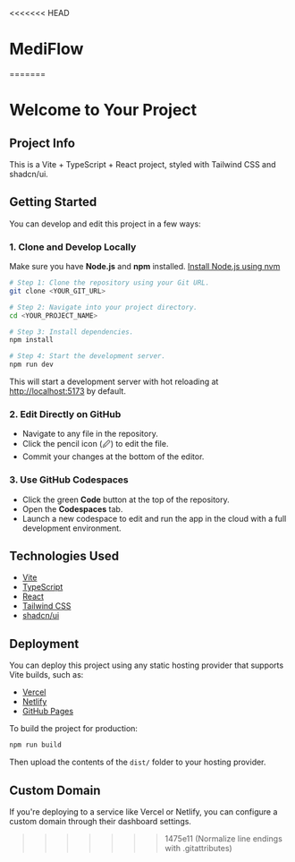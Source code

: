 <<<<<<< HEAD
# MediFlow
=======

# Welcome to Your Project

## Project Info

This is a Vite + TypeScript + React project, styled with Tailwind CSS and shadcn/ui.

## Getting Started

You can develop and edit this project in a few ways:

### 1. Clone and Develop Locally

Make sure you have **Node.js** and **npm** installed. [Install Node.js using nvm](https://github.com/nvm-sh/nvm#installing-and-updating)

```sh
# Step 1: Clone the repository using your Git URL.
git clone <YOUR_GIT_URL>

# Step 2: Navigate into your project directory.
cd <YOUR_PROJECT_NAME>

# Step 3: Install dependencies.
npm install

# Step 4: Start the development server.
npm run dev
```

This will start a development server with hot reloading at [http://localhost:5173](http://localhost:5173) by default.

### 2. Edit Directly on GitHub

* Navigate to any file in the repository.
* Click the pencil icon (🖉) to edit the file.
* Commit your changes at the bottom of the editor.

### 3. Use GitHub Codespaces

* Click the green **Code** button at the top of the repository.
* Open the **Codespaces** tab.
* Launch a new codespace to edit and run the app in the cloud with a full development environment.

## Technologies Used

* [Vite](https://vitejs.dev)
* [TypeScript](https://www.typescriptlang.org/)
* [React](https://react.dev)
* [Tailwind CSS](https://tailwindcss.com/)
* [shadcn/ui](https://ui.shadcn.com/)

## Deployment

You can deploy this project using any static hosting provider that supports Vite builds, such as:

* [Vercel](https://vercel.com/)
* [Netlify](https://www.netlify.com/)
* [GitHub Pages](https://pages.github.com/)

To build the project for production:

```sh
npm run build
```

Then upload the contents of the `dist/` folder to your hosting provider.

## Custom Domain

If you're deploying to a service like Vercel or Netlify, you can configure a custom domain through their dashboard settings.


>>>>>>> 1475e11 (Normalize line endings with .gitattributes)
